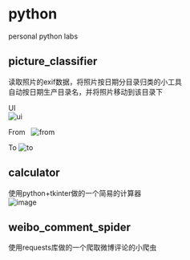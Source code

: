 # python
personal python labs
## picture_classifier  
读取照片的exif数据，将照片按日期分目录归类的小工具  
自动按日期生产目录名，并将照片移动到该目录下  

UI  
![ui](https://github.com/MiterV1/python/blob/master/images/20180325201446.png)  

From  
![from](https://github.com/MiterV1/python/blob/master/images/20180325202030.png)  

To
![to](https://github.com/MiterV1/python/blob/master/images/20180325202005.png)  

## calculator
使用python+tkinter做的一个简易的计算器  
![image](https://github.com/MiterV1/python/blob/master/images/20180324215532.png)
## weibo_comment_spider
使用requests库做的一个爬取微博评论的小爬虫
